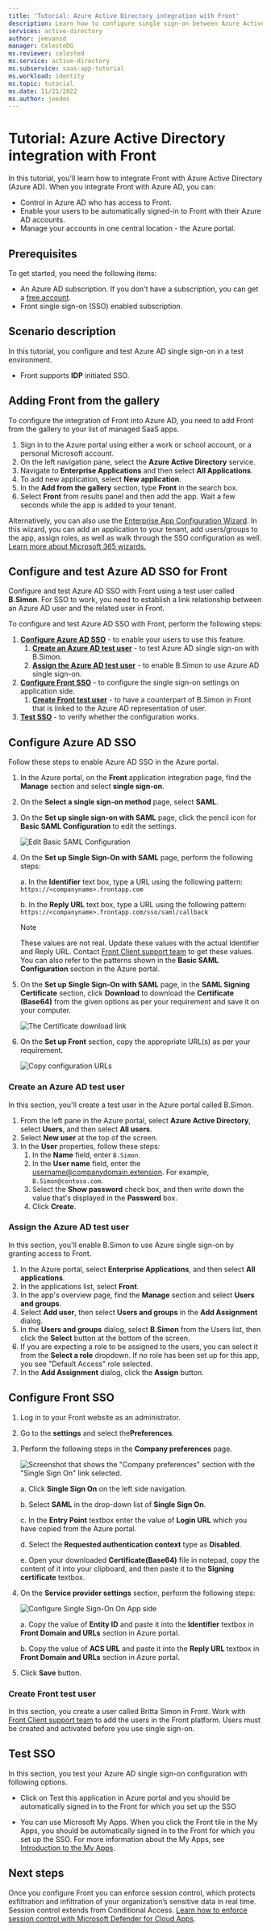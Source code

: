 ```yaml
---
title: 'Tutorial: Azure Active Directory integration with Front'
description: Learn how to configure single sign-on between Azure Active Directory and Front.
services: active-directory
author: jeevansd
manager: CelesteDG
ms.reviewer: celested
ms.service: active-directory
ms.subservice: saas-app-tutorial
ms.workload: identity
ms.topic: tutorial
ms.date: 11/21/2022
ms.author: jeedes
---
```

# Tutorial: Azure Active Directory integration with Front

In this tutorial, you'll learn how to integrate Front with Azure Active Directory (Azure AD). When you integrate Front with Azure AD, you can:

* Control in Azure AD who has access to Front.
* Enable your users to be automatically signed-in to Front with their Azure AD accounts.
* Manage your accounts in one central location - the Azure portal.

## Prerequisites

To get started, you need the following items:

* An Azure AD subscription. If you don't have a subscription, you can get a [free account](https://azure.microsoft.com/free/).
* Front single sign-on (SSO) enabled subscription.

## Scenario description

In this tutorial, you configure and test Azure AD single sign-on in a test environment.

* Front supports **IDP** initiated SSO.

## Adding Front from the gallery

To configure the integration of Front into Azure AD, you need to add Front from the gallery to your list of managed SaaS apps.

1. Sign in to the Azure portal using either a work or school account, or a personal Microsoft account.
1. On the left navigation pane, select the **Azure Active Directory** service.
1. Navigate to **Enterprise Applications** and then select **All Applications**.
1. To add new application, select **New application**.
1. In the **Add from the gallery** section, type **Front** in the search box.
1. Select **Front** from results panel and then add the app. Wait a few seconds while the app is added to your tenant.

 Alternatively, you can also use the [Enterprise App Configuration Wizard](https://portal.office.com/AdminPortal/home?Q=Docs#/azureadappintegration). In this wizard, you can add an application to your tenant, add users/groups to the app, assign roles, as well as walk through the SSO configuration as well. [Learn more about Microsoft 365 wizards.](/microsoft-365/admin/misc/azure-ad-setup-guides)

## Configure and test Azure AD SSO for Front

Configure and test Azure AD SSO with Front using a test user called **B.Simon**. For SSO to work, you need to establish a link relationship between an Azure AD user and the related user in Front.

To configure and test Azure AD SSO with Front, perform the following steps:

1. **[Configure Azure AD SSO](#configure-azure-ad-sso)** - to enable your users to use this feature.
    1. **[Create an Azure AD test user](#create-an-azure-ad-test-user)** - to test Azure AD single sign-on with B.Simon.
    1. **[Assign the Azure AD test user](#assign-the-azure-ad-test-user)** - to enable B.Simon to use Azure AD single sign-on.
1. **[Configure Front SSO](#configure-front-sso)** - to configure the single sign-on settings on application side.
    1. **[Create Front test user](#create-front-test-user)** - to have a counterpart of B.Simon in Front that is linked to the Azure AD representation of user.
1. **[Test SSO](#test-sso)** - to verify whether the configuration works.

## Configure Azure AD SSO

Follow these steps to enable Azure AD SSO in the Azure portal.

1. In the Azure portal, on the **Front** application integration page, find the **Manage** section and select **single sign-on**.
1. On the **Select a single sign-on method** page, select **SAML**.
1. On the **Set up single sign-on with SAML** page, click the pencil icon for **Basic SAML Configuration** to edit the settings.

   ![Edit Basic SAML Configuration](common/edit-urls.png)

4. On the **Set up Single Sign-On with SAML** page, perform the following steps:

    a. In the **Identifier** text box, type a URL using the following pattern:
    `https://<companyname>.frontapp.com`

    b. In the **Reply URL** text box, type a URL using the following pattern:
    `https://<companyname>.frontapp.com/sso/saml/callback`

	> [!NOTE]
	> These values are not real. Update these values with the actual Identifier and Reply URL. Contact [Front Client support team](mailto:support@frontapp.com) to get these values. You can also refer to the patterns shown in the **Basic SAML Configuration** section in the Azure portal.

5. On the **Set up Single Sign-On with SAML** page, in the **SAML Signing Certificate** section, click **Download** to download the **Certificate (Base64)** from the given options as per your requirement and save it on your computer.

	![The Certificate download link](common/certificatebase64.png)

6. On the **Set up Front** section, copy the appropriate URL(s) as per your requirement.

	![Copy configuration URLs](common/copy-configuration-urls.png)

### Create an Azure AD test user

In this section, you'll create a test user in the Azure portal called B.Simon.

1. From the left pane in the Azure portal, select **Azure Active Directory**, select **Users**, and then select **All users**.
1. Select **New user** at the top of the screen.
1. In the **User** properties, follow these steps:
   1. In the **Name** field, enter `B.Simon`.  
   1. In the **User name** field, enter the username@companydomain.extension. For example, `B.Simon@contoso.com`.
   1. Select the **Show password** check box, and then write down the value that's displayed in the **Password** box.
   1. Click **Create**.

### Assign the Azure AD test user

In this section, you'll enable B.Simon to use Azure single sign-on by granting access to Front.

1. In the Azure portal, select **Enterprise Applications**, and then select **All applications**.
1. In the applications list, select **Front**.
1. In the app's overview page, find the **Manage** section and select **Users and groups**.
1. Select **Add user**, then select **Users and groups** in the **Add Assignment** dialog.
1. In the **Users and groups** dialog, select **B.Simon** from the Users list, then click the **Select** button at the bottom of the screen.
1. If you are expecting a role to be assigned to the users, you can select it from the **Select a role** dropdown. If no role has been set up for this app, you see "Default Access" role selected.
1. In the **Add Assignment** dialog, click the **Assign** button.


## Configure Front SSO

1. Log in to your Front website as an administrator.

2. Go to the **settings** and select the**Preferences**.

3. Perform the following steps in the **Company preferences** page.
   
    ![Screenshot that shows the "Company preferences" section with the "Single Sign On" link selected.](./media/front-tutorial/single-sign-on.png)

    a. Click **Single Sign On** on the left side navigation.

    b. Select **SAML** in the drop-down list of **Single Sign On**.

    c. In the **Entry Point** textbox enter the value of **Login URL** which you have copied from the Azure portal.

    d. Select the **Requested authentication context** type as **Disabled**.

    e. Open your downloaded **Certificate(Base64)** file in notepad, copy the content of it into your clipboard, and then paste it to the **Signing certificate** textbox.

7. On the **Service provider settings** section, perform the following steps:

	![Configure Single Sign-On On App side](./media/front-tutorial/service-provider.png)

	a. Copy the value of **Entity ID** and paste it into the **Identifier** textbox in **Front Domain and URLs** section in Azure portal.

	b. Copy the value of **ACS URL** and paste it into the **Reply URL** textbox in **Front Domain and URLs** section in Azure portal.
	
8. Click **Save** button.


### Create Front test user

In this section, you create a user called Britta Simon in Front. Work with [Front Client support team](mailto:support@frontapp.com) to add the users in the Front platform. Users must be created and activated before you use single sign-on.

## Test SSO 

In this section, you test your Azure AD single sign-on configuration with following options.

* Click on Test this application in Azure portal and you should be automatically signed in to the Front for which you set up the SSO

* You can use Microsoft My Apps. When you click the Front tile in the My Apps, you should be automatically signed in to the Front for which you set up the SSO. For more information about the My Apps, see [Introduction to the My Apps](https://support.microsoft.com/account-billing/sign-in-and-start-apps-from-the-my-apps-portal-2f3b1bae-0e5a-4a86-a33e-876fbd2a4510).

## Next steps

Once you configure Front you can enforce session control, which protects exfiltration and infiltration of your organization’s sensitive data in real time. Session control extends from Conditional Access. [Learn how to enforce session control with Microsoft Defender for Cloud Apps](/cloud-app-security/proxy-deployment-any-app).
